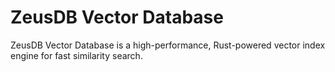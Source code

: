 # ZeusDB Vector Database

ZeusDB Vector Database is a high-performance, Rust-powered vector index engine for fast similarity search.
